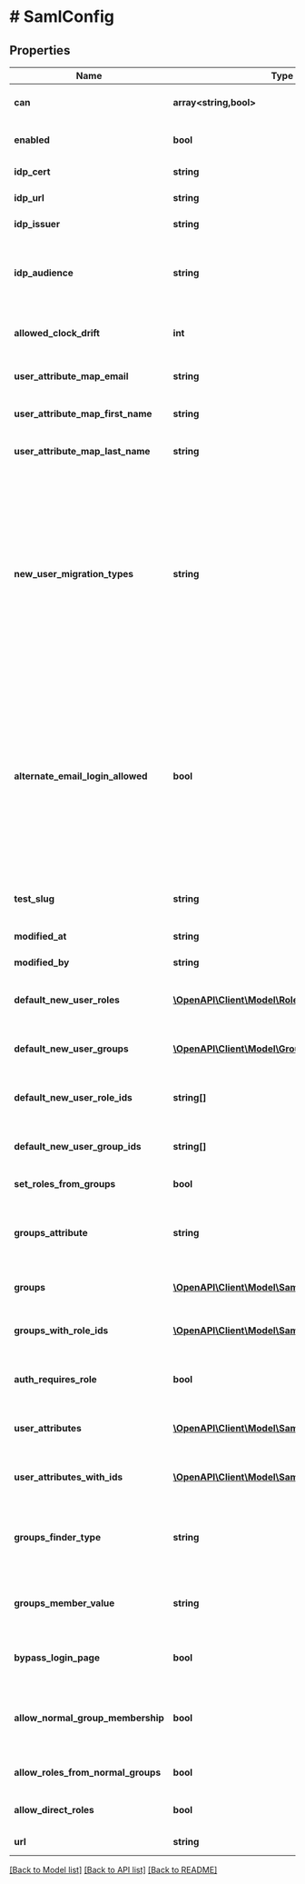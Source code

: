 # # SamlConfig

## Properties

Name | Type | Description | Notes
------------ | ------------- | ------------- | -------------
**can** | **array<string,bool>** | Operations the current user is able to perform on this object | [optional] [readonly]
**enabled** | **bool** | Enable/Disable Saml authentication for the server | [optional]
**idp_cert** | **string** | Identity Provider Certificate (provided by IdP) | [optional]
**idp_url** | **string** | Identity Provider Url (provided by IdP) | [optional]
**idp_issuer** | **string** | Identity Provider Issuer (provided by IdP) | [optional]
**idp_audience** | **string** | Identity Provider Audience (set in IdP config). Optional in Looker. Set this only if you want Looker to validate the audience value returned by the IdP. | [optional]
**allowed_clock_drift** | **int** | Count of seconds of clock drift to allow when validating timestamps of assertions. | [optional]
**user_attribute_map_email** | **string** | Name of user record attributes used to indicate email address field | [optional]
**user_attribute_map_first_name** | **string** | Name of user record attributes used to indicate first name | [optional]
**user_attribute_map_last_name** | **string** | Name of user record attributes used to indicate last name | [optional]
**new_user_migration_types** | **string** | Merge first-time saml login to existing user account by email addresses. When a user logs in for the first time via saml this option will connect this user into their existing account by finding the account with a matching email address by testing the given types of credentials for existing users. Otherwise a new user account will be created for the user. This list (if provided) must be a comma separated list of string like &#39;email,ldap,google&#39; | [optional]
**alternate_email_login_allowed** | **bool** | Allow alternate email-based login via &#39;/login/email&#39; for admins and for specified users with the &#39;login_special_email&#39; permission. This option is useful as a fallback during ldap setup, if ldap config problems occur later, or if you need to support some users who are not in your ldap directory. Looker email/password logins are always disabled for regular users when ldap is enabled. | [optional]
**test_slug** | **string** | Slug to identify configurations that are created in order to run a Saml config test | [optional] [readonly]
**modified_at** | **string** | When this config was last modified | [optional] [readonly]
**modified_by** | **string** | User id of user who last modified this config | [optional] [readonly]
**default_new_user_roles** | [**\OpenAPI\Client\Model\Role[]**](Role.md) | (Read-only) Roles that will be applied to new users the first time they login via Saml | [optional] [readonly]
**default_new_user_groups** | [**\OpenAPI\Client\Model\Group[]**](Group.md) | (Read-only) Groups that will be applied to new users the first time they login via Saml | [optional] [readonly]
**default_new_user_role_ids** | **string[]** | (Write-Only) Array of ids of roles that will be applied to new users the first time they login via Saml | [optional]
**default_new_user_group_ids** | **string[]** | (Write-Only) Array of ids of groups that will be applied to new users the first time they login via Saml | [optional]
**set_roles_from_groups** | **bool** | Set user roles in Looker based on groups from Saml | [optional]
**groups_attribute** | **string** | Name of user record attributes used to indicate groups. Used when &#39;groups_finder_type&#39; is set to &#39;grouped_attribute_values&#39; | [optional]
**groups** | [**\OpenAPI\Client\Model\SamlGroupRead[]**](SamlGroupRead.md) | (Read-only) Array of mappings between Saml Groups and Looker Roles | [optional] [readonly]
**groups_with_role_ids** | [**\OpenAPI\Client\Model\SamlGroupWrite[]**](SamlGroupWrite.md) | (Read/Write) Array of mappings between Saml Groups and arrays of Looker Role ids | [optional]
**auth_requires_role** | **bool** | Users will not be allowed to login at all unless a role for them is found in Saml if set to true | [optional]
**user_attributes** | [**\OpenAPI\Client\Model\SamlUserAttributeRead[]**](SamlUserAttributeRead.md) | (Read-only) Array of mappings between Saml User Attributes and Looker User Attributes | [optional] [readonly]
**user_attributes_with_ids** | [**\OpenAPI\Client\Model\SamlUserAttributeWrite[]**](SamlUserAttributeWrite.md) | (Read/Write) Array of mappings between Saml User Attributes and arrays of Looker User Attribute ids | [optional]
**groups_finder_type** | **string** | Identifier for a strategy for how Looker will find groups in the SAML response. One of [&#39;grouped_attribute_values&#39;, &#39;individual_attributes&#39;] | [optional]
**groups_member_value** | **string** | Value for group attribute used to indicate membership. Used when &#39;groups_finder_type&#39; is set to &#39;individual_attributes&#39; | [optional]
**bypass_login_page** | **bool** | Bypass the login page when user authentication is required. Redirect to IdP immediately instead. | [optional]
**allow_normal_group_membership** | **bool** | Allow SAML auth&#39;d users to be members of non-reflected Looker groups. If &#39;false&#39;, user will be removed from non-reflected groups on login. | [optional]
**allow_roles_from_normal_groups** | **bool** | SAML auth&#39;d users will inherit roles from non-reflected Looker groups. | [optional]
**allow_direct_roles** | **bool** | Allows roles to be directly assigned to SAML auth&#39;d users. | [optional]
**url** | **string** | Link to get this item | [optional] [readonly]

[[Back to Model list]](../../README.md#models) [[Back to API list]](../../README.md#endpoints) [[Back to README]](../../README.md)
